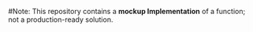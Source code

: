 #Note: This repository contains a **mockup Implementation** of a function; not a production-ready solution. 